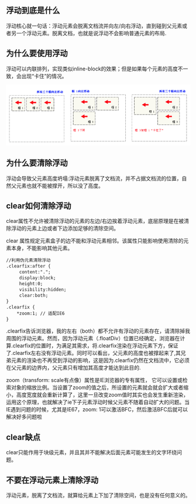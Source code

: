 ## 浮动到底是什么

浮动核心就一句话：浮动元素会脱离文档流并向左/向右浮动，直到碰到父元素或者另一个浮动元素。脱离文档，也就是说浮动不会影响普通元素的布局.

## 为什么要使用浮动

浮动可以内联排列，实现类似inline-block的效果；但是如果每个元素的高度不一致，会出现“卡住”的情况。

<img src='./img/浮动.png' />

## 为什么要清除浮动

浮动会导致父元素高度坍塌:浮动元素脱离了文档流，并不占据文档流的位置，自然父元素也就不能被撑开，所以没了高度。

## clear如何清除浮动

clear属性不允许被清除浮动的元素的左边/右边挨着浮动元素，底层原理是在被清除浮动的元素上边或者下边添加足够的清除空间。

clear 属性规定元素盒子的边不能和浮动元素相邻。该属性只能影响使用清除的元素本身，不能影响其他元素。

```
//利用伪元素清除浮动
.clearfix:after {
     content:"."; 
     display:block; 
     height:0; 
     visibility:hidden; 
     clear:both; 
}
.clearfix { 
    *zoom:1; // 适配IE6
}
```

.clearfix告诉浏览器，我的左右（both）都不允许有浮动的元素存在，请清除掉我周围的浮动元素。然而，因为浮动元素（.floatDiv）位置已经确定，浏览器在计算.clearfix的位置时，为满足其需求，将.clearfix渲染在浮动元素下方，保证了.clearfix左右没有浮动元素。同时可以看出，父元素的高度也被撑起来了,其兄弟元素的渲染也不再受到浮动的影响，这是因为.clearfix仍然在文档流中，它必须在父元素的边界内，父元素只有增加其高度才能达到此目的.

zoom（transform: scale有点像）属性是IE浏览器的专有属性， 它可以设置或检索对象的缩放比例。当设置了zoom的值之后，所设置的元素就会就会扩大或者缩小，高度宽度就会重新计算了，这里一旦改变zoom值时其实也会发生重新渲染，运用这个原理，也就解决了ie下子元素浮动时候父元素不随着自动扩大的问题。当IE遇到问题的时候，尤其是IE67，zoom: 1可以激活BFC，然后激活BFC后就可以解决好多问题啦

## clear缺点

clear只能作用于块级元素，并且其并不能解决后面元素可能发生的文字环绕问题。

## 不要在浮动元素上清除浮动

浮动元素，脱离了文档流，就算给元素上下加了清除空间，也是没有任何意义的。